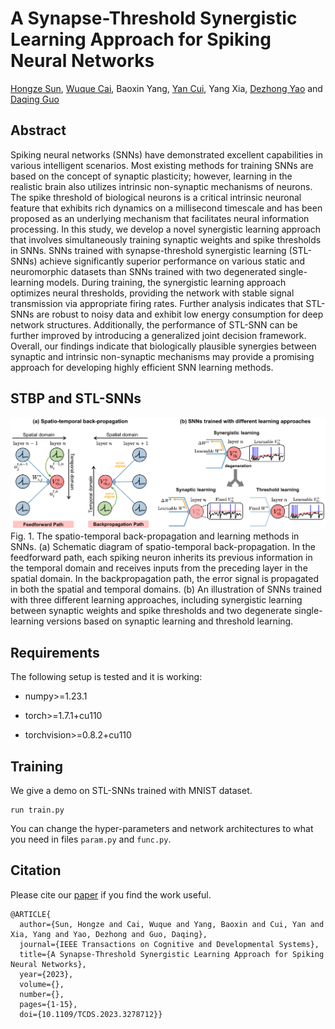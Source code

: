# A Synapse-Threshold Synergistic Learning Approach for Spiking Neural Networks
[Hongze Sun](https://scholar.google.com/citations?user=RNa8D1sAAAAJ&hl=en), [Wuque Cai](https://scholar.google.com/citations?user=wotvHt4AAAAJ&hl=en), Baoxin Yang, [Yan Cui](https://scholar.google.com/citations?user=OQfhoSsAAAAJ&hl=en), Yang Xia, [Dezhong Yao](https://scholar.google.com/citations?user=ClUoWqsAAAAJ&hl=en) and [Daqing Guo](https://scholar.google.com/citations?user=r3XU9PEAAAAJ&hl=en)

## Abstract
Spiking neural networks (SNNs) have demonstrated excellent capabilities in various intelligent scenarios. Most existing methods for training SNNs are based on the concept of synaptic plasticity; however, learning in the realistic brain also utilizes intrinsic non-synaptic mechanisms of neurons. The spike threshold of biological neurons is a critical intrinsic neuronal feature that exhibits rich dynamics on a millisecond timescale and has been proposed as an underlying mechanism that facilitates neural information processing. In this study, we develop a novel synergistic learning approach that involves simultaneously training synaptic weights and spike thresholds in SNNs. SNNs trained with synapse-threshold synergistic learning (STL-SNNs) achieve significantly superior performance on various static and neuromorphic datasets than SNNs trained with two degenerated single-learning models. During training, the synergistic learning approach optimizes neural thresholds, providing the network with stable signal transmission via appropriate firing rates. Further analysis indicates that STL-SNNs are robust to noisy data and exhibit low energy consumption for deep network structures. Additionally, the performance of STL-SNN can be further improved by introducing a generalized joint decision framework. Overall, our findings indicate that biologically plausible synergies between synaptic and intrinsic non-synaptic mechanisms may provide a promising approach for developing highly efficient SNN learning methods.

## STBP and STL-SNNs
![RTS_teaser_figure](image/Picture1.png)
Fig. 1. The spatio-temporal back-propagation and learning methods in SNNs. (a) Schematic diagram of spatio-temporal back-propagation. In the feedforward
path, each spiking neuron inherits its previous information in the temporal domain and receives inputs from the preceding layer in the spatial domain. In the
backpropagation path, the error signal is propagated in both the spatial and temporal domains. (b) An illustration of SNNs trained with three different learning
approaches, including synergistic learning between synaptic weights and spike thresholds and two degenerate single-learning versions based on synaptic
learning and threshold learning.

## Requirements
The following setup is tested and it is working:

 * numpy>=1.23.1
   
 * torch>=1.7.1+cu110
   
 * torchvision>=0.8.2+cu110

## Training
We give a demo on STL-SNNs trained with MNIST dataset.
```
run train.py
```
You can change the hyper-parameters and network architectures to what you need in files ```param.py``` and ```func.py```.

## Citation
Please cite our [paper](https://ieeexplore.ieee.org/stamp/stamp.jsp?tp=&arnumber=10136703) if you find the work useful.
```
@ARTICLE{
  author={Sun, Hongze and Cai, Wuque and Yang, Baoxin and Cui, Yan and Xia, Yang and Yao, Dezhong and Guo, Daqing},
  journal={IEEE Transactions on Cognitive and Developmental Systems}, 
  title={A Synapse-Threshold Synergistic Learning Approach for Spiking Neural Networks}, 
  year={2023},
  volume={},
  number={},
  pages={1-15},
  doi={10.1109/TCDS.2023.3278712}}
```

